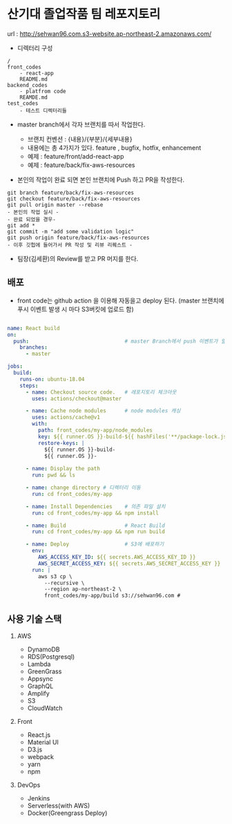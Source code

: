 # 산기대 졸업작품 팀 레포지토리

url : http://sehwan96.com.s3-website.ap-northeast-2.amazonaws.com/


* 디렉터리 구성
```
/
front_codes
    - react-app
    README.md
backend_codes
    - platfrom code
    REAMDE.md
test_codes
    - 테스트 디렉터리들
```

- master branch에서 각자 브랜치를 따서 작업한다.
    - 브랜치 컨벤션 : {내용}/{부분}/{세부내용}
    - 내용에는 총 4가지가 있다. feature , bugfix, hotfix, enhancement
    - 예제 : feature/front/add-react-app
    - 예제 : feature/back/fix-aws-resources

- 본인의 작업이 완료 되면 본인 브랜치에 Push 하고 PR을 작성한다.
```
git branch feature/back/fix-aws-resources
git checkout feature/back/fix-aws-resources
git pull origin master --rebase
- 본인의 작업 실시 -
- 완료 되었을 경우-
git add *
git commit -m "add some validation logic"
git push origin feature/back/fix-aws-resources
- 이후 깃헙에 들어가서 PR 작성 및 리뷰 리퀘스트 -
```

- 팀장(김세환)의 Review를 받고 PR 머지를 한다.

## 배포

- front code는 github action 을 이용해 자동을고 deploy 된다. (master 브랜치에 푸시 이벤트 발생 시 마다 S3버킷에 업로드 함)

```yml

name: React build
on: 
  push:                               # master Branch에서 push 이벤트가 일어났을 때만 실행
    branches:
      - master

jobs:
  build:
    runs-on: ubuntu-18.04
    steps:
      - name: Checkout source code.   # 레포지토리 체크아웃
        uses: actions/checkout@master

      - name: Cache node modules      # node modules 캐싱
        uses: actions/cache@v1
        with:
          path: front_codes/my-app/node_modules
          key: ${{ runner.OS }}-build-${{ hashFiles('**/package-lock.json') }}
          restore-keys: |
            ${{ runner.OS }}-build-
            ${{ runner.OS }}-
            
      - name: Display the path
        run: pwd && ls

      - name: change directory # 디렉터리 이동
        run: cd front_codes/my-app

      - name: Install Dependencies    # 의존 파일 설치
        run: cd front_codes/my-app && npm install

      - name: Build                   # React Build
        run: cd front_codes/my-app && npm run build

      - name: Deploy                  # S3에 배포하기
        env:
          AWS_ACCESS_KEY_ID: ${{ secrets.AWS_ACCESS_KEY_ID }}
          AWS_SECRET_ACCESS_KEY: ${{ secrets.AWS_SECRET_ACCESS_KEY }}
        run: |
          aws s3 cp \
            --recursive \
            --region ap-northeast-2 \
            front_codes/my-app/build s3://sehwan96.com # 

```

## 사용 기술 스택

1. AWS 
    - DynamoDB
    - RDS(Postgresql)
    - Lambda
    - GreenGrass
    - Appsync
    - GraphQL
    - Amplify
    - S3
    - CloudWatch

2. Front
    - React.js
    - Material UI
    - D3.js
    - webpack
    - yarn
    - npm

3. DevOps
    - Jenkins
    - Serverless(with AWS)
    - Docker(Greengrass Deploy)

